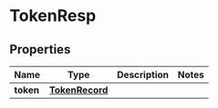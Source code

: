 # TokenResp

## Properties
Name | Type | Description | Notes
------------ | ------------- | ------------- | -------------
**token** | [**TokenRecord**](TokenRecord.md) |  | 
